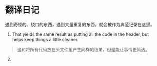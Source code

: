 # 翻译日记

遇到奇怪的、绕口的东西，遇到大量重复的东西，就会被作为典范记录在这里。

1. That yields the same result as putting all the code in the header, but helps keep things a little cleaner.

> 这和将所有代码放在头文件里产生同样的结果，但是能让事情更简洁。

2. 